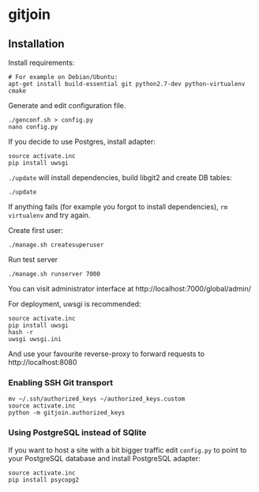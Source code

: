 # gitjoin

## Installation

Install requirements:

    # For example on Debian/Ubuntu:
    apt-get install build-essential git python2.7-dev python-virtualenv cmake

Generate and edit configuration file.

    ./genconf.sh > config.py
    nano config.py

If you decide to use Postgres, install adapter:

    source activate.inc
    pip install uwsgi

`./update` will install dependencies, build libgit2 and create DB tables:

    ./update

If anything fails (for example you forgot to install dependencies), `rm virtualenv`
and try again.

Create first user:

    ./manage.sh createsuperuser
    
Run test server

    ./manage.sh runserver 7000

You can visit administrator interface at http://localhost:7000/global/admin/

For deployment, uwsgi is recommended:
    
    source activate.inc
    pip install uwsgi
    hash -r 
    uwsgi uwsgi.ini
    
And use your favourite reverse-proxy to forward requests to http://localhost:8080

### Enabling SSH Git transport

    mv ~/.ssh/authorized_keys ~/authorized_keys.custom
    source activate.inc
    python -m gitjoin.authorized_keys

### Using PostgreSQL instead of SQlite

If you want to host a site with a bit bigger traffic edit `config.py` to point to
your PostgreSQL database and install PostgreSQL adapter:

    source activate.inc
    pip install psycopg2
